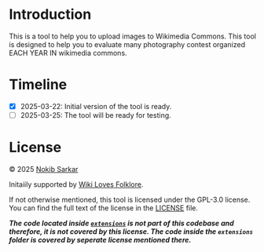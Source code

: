 # Introduction
This is a tool to help you to upload images to Wikimedia Commons. This tool is designed to help you to evaluate many photography contest organized EACH YEAR IN wikimedia commons.
# Timeline

- [x] 2025-03-22: Initial version of the tool is ready.
- [ ] 2025-03-25: The tool will be ready for testing.
# License
&copy; 2025 [Nokib Sarkar](https://github.com/nokibsarkar)

Initaiily supported by [Wiki Loves Folklore](https://wikilovesfolklore.org).

If not otherwise mentioned, this tool is licensed under the GPL-3.0 license. You can find the full text of the license in the [LICENSE](./LICENSE.md) file.

***The code located inside [`extensions`](./extensions/) is not part of this codebase and therefore, it is not covered by this license. The code inside the `extensions` folder is covered by seperate license mentioned there.***